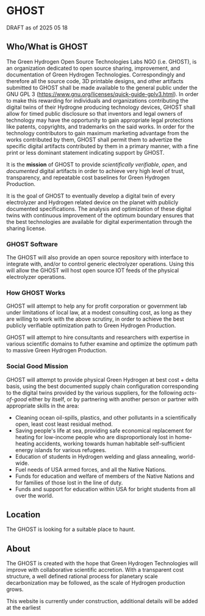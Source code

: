 # GHOST

DRAFT as of 2025 05 18

## Who/What is GHOST

The Green Hydrogen Open Source Technologies Labs NGO (i.e. GHOST), is an organization dedicated to open source sharing, improvement, and documentation of Green Hydrogen Technologies.   Correspondingly and therefore all the source code, 3D printable designs, and other artifacts submitted to GHOST shall be made available to the general public under the GNU GPL 3 (https://www.gnu.org/licenses/quick-guide-gplv3.html).  In order to make this rewarding for individuals and organizations contributing the digital twins of their Hydrogne producing technology devices, GHOST shall allow for timed public disclosure so that inventors and legal owners of technology may have the opportunity to gain appropriate legal protections like patents, copyrights, and trademarks on the said works.  In order for the technology contributors to gain maximum marketing advantage from the works contributed by them, GHOST shall permit them to advertize the specific digital artifacts contributed by them in a primary manner, with a fine print or less dominant statement indicating support by GHOST.

It is the **mission** of GHOST to provide *scientifically verifiable*, *open*, and *documented* digital artifacts in order to achieve very high level of trust, transparency, and repeatable cost baselines for Green Hydrogen Production.

It is the goal of GHOST to eventually develop a digital twin of every electrolyzer and Hydrogen related device on the planet with publicly documented specifications.  The analysis and optimization of these digital twins with continuous improvement of the optimum boundary ensures that the best technologies are available for digital experimentation through the sharing license.

### GHOST Software 

The GHOST will also provide an open source repository with interface to integrate with, and/or to control generic electrolyzer operations.  Using this will allow the  GHOST will host open source IOT feeds of the physical electrolyzer operations.

### How GHOST Works

GHOST will attempt to help any for profit corporation or government lab under limitations of local law, at a modest consulting cost, as long as they are willing to work with the above scrutiny, in order to achieve the best publicly verifiable optimization path to Green Hydrogen Production.

GHOST will attempt to hire consultants and researchers with expertise in various scientific domains to futher examine and optimize the optimum path to massive Green Hydrogen Production.  


### Social Good Mission

GHOST will attempt to provide physical Green Hydrogen at best cost + delta basis, using the best documented supply chain configuration corresponding to the digital twins provided by the various suppliers, for the following *acts-of-good* either by itself, or by partnering
with another person or partner with appropriate skills in the area:

  -  Cleaning ocean oil-spills, plastics, and other pollutants in a scientifically open, least cost least residual method.
  -  Saving people's life at sea, providing safe economical replacement for heating for low-income people who are disproportionaly lost in home-heating accidents,  working towards human habitable self-sufficient energy islands for various refugees.
  -  Education of students in Hydrogen welding and glass annealing, world-wide.
  -  Fuel needs of USA armed forces, and all the Native Nations.
  -  Funds for education and welfare of members of the Native Nations and for families of those lost in the line of duty.
  -  Funds and support for education within USA for bright students from all over the world.

## Location

The GHOST is looking for a suitable place to haunt.


## About

The GHOST is created with the hope that Green Hydrogen Technologies will improve with collaborative scientific accretion.  With a transparent cost structure, a well defined rational process for planetary scale decarbonization may be followed, as the scale of Hydrogen production grows.

This website is currently under construction,  additional details will be added at the earliest
